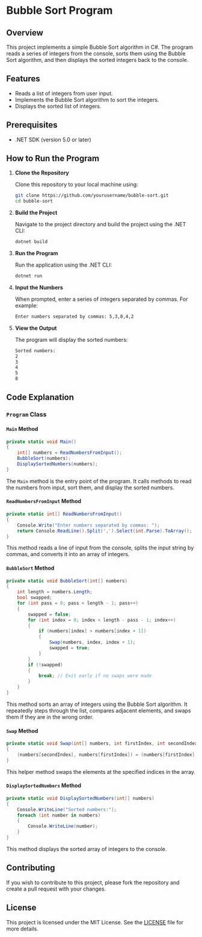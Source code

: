 # Bubble Sort Program

## Overview

This project implements a simple Bubble Sort algorithm in C#. The program reads a series of integers from the console, sorts them using the Bubble Sort algorithm, and then displays the sorted integers back to the console.

## Features

- Reads a list of integers from user input.
- Implements the Bubble Sort algorithm to sort the integers.
- Displays the sorted list of integers.

## Prerequisites

- .NET SDK (version 5.0 or later)

## How to Run the Program

1. **Clone the Repository**

   Clone this repository to your local machine using:

   ```sh
   git clone https://github.com/yourusername/bubble-sort.git
   cd bubble-sort
   ```

2. **Build the Project**

   Navigate to the project directory and build the project using the .NET CLI:

   ```sh
   dotnet build
   ```

3. **Run the Program**

   Run the application using the .NET CLI:

   ```sh
   dotnet run
   ```

4. **Input the Numbers**

   When prompted, enter a series of integers separated by commas. For example:

   ```sh
   Enter numbers separated by commas: 5,3,8,4,2
   ```

5. **View the Output**

   The program will display the sorted numbers:

   ```sh
   Sorted numbers:
   2
   3
   4
   5
   8
   ```

## Code Explanation

### `Program` Class

#### `Main` Method

```csharp
private static void Main()
{
    int[] numbers = ReadNumbersFromInput();
    BubbleSort(numbers);
    DisplaySortedNumbers(numbers);
}
```

The `Main` method is the entry point of the program. It calls methods to read the numbers from input, sort them, and display the sorted numbers.

#### `ReadNumbersFromInput` Method

```csharp
private static int[] ReadNumbersFromInput()
{
    Console.Write("Enter numbers separated by commas: ");
    return Console.ReadLine().Split(',').Select(int.Parse).ToArray();
}
```

This method reads a line of input from the console, splits the input string by commas, and converts it into an array of integers.

#### `BubbleSort` Method

```csharp
private static void BubbleSort(int[] numbers)
{
    int length = numbers.Length;
    bool swapped;
    for (int pass = 0; pass < length - 1; pass++)
    {
        swapped = false;
        for (int index = 0; index < length - pass - 1; index++)
        {
            if (numbers[index] > numbers[index + 1])
            {
                Swap(numbers, index, index + 1);
                swapped = true;
            }
        }
        if (!swapped)
        {
            break; // Exit early if no swaps were made
        }
    }
}
```

This method sorts an array of integers using the Bubble Sort algorithm. It repeatedly steps through the list, compares adjacent elements, and swaps them if they are in the wrong order.

#### `Swap` Method

```csharp
private static void Swap(int[] numbers, int firstIndex, int secondIndex)
{
    (numbers[secondIndex], numbers[firstIndex]) = (numbers[firstIndex], numbers[secondIndex]);
}
```

This helper method swaps the elements at the specified indices in the array.

#### `DisplaySortedNumbers` Method

```csharp
private static void DisplaySortedNumbers(int[] numbers)
{
    Console.WriteLine("Sorted numbers:");
    foreach (int number in numbers)
    {
        Console.WriteLine(number);
    }
}
```

This method displays the sorted array of integers to the console.

## Contributing

If you wish to contribute to this project, please fork the repository and create a pull request with your changes.

## License

This project is licensed under the MIT License. See the [LICENSE](LICENSE) file for more details.

